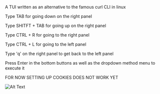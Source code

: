 A TUI written as an alternative to the famous curl CLI in linux

Type TAB for going down on the right panel

Type SHITFT + TAB for going up on the right panel

Type CTRL + R for going to the right panel

Type CTRL + L for going to the left panel

Type 'q' on the right panel to get back to the left panel

Press Enter in the bottom buttons as well as the dropdown method menu to execute it

FOR NOW SETTING UP COOKIES DOES NOT WORK YET

![Alt Text](./showcase/Go-TUI-Curl-Showcase.gif)
